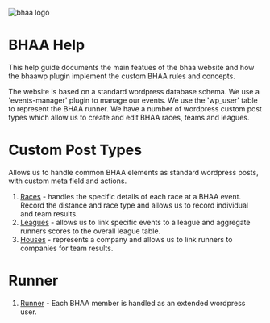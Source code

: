 ![bhaa logo](https://github.com/emeraldjava/bhaa_wordpress_plugin/raw/master/src/front/img/bhaa_logo_transparent.png)

# BHAA Help

This help guide documents the main featues of the bhaa website and how the bhaawp plugin implement the custom BHAA rules and concepts.

The website is based on a standard wordpress database schema. We use a 'events-manager' plugin to manage our events. We use the 'wp_user' table to represent the BHAA runner. We have a number of wordpress custom post types which allow us to create and edit BHAA races, teams and leagues.

# Custom Post Types

Allows us to handle common BHAA elements as standard wordpress posts, with custom meta field and actions.

1. [Races](https://github.com/emeraldjava/bhaa_wordpress_plugin/blob/master/docs/races.md) - handles the specific details of each race at a BHAA event. Record the distance and race type and allows us to record individual and team results.
2. [Leagues](https://github.com/emeraldjava/bhaa_wordpress_plugin/raw/master/docs/leagues.md) - allows us to link specific events to a league and aggregate runners scores to the overall league table.
3. [Houses](https://github.com/emeraldjava/bhaa_wordpress_plugin/raw/master/docs/houses.md) - represents a company and allows us to link runners to companies for team results.

# Runner

1. [Runner](https://github.com/emeraldjava/bhaa_wordpress_plugin/raw/master/docs/runner.md) - Each BHAA member is handled as an extended wordpress user.